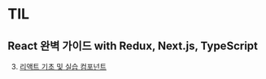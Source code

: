 # TIL

## React 완벽 가이드 with Redux, Next.js, TypeScript
3. [리액트 기초 및 실습 컴포넌트](https://github.com/fleur75921/TIL/blob/main/React%20%EC%99%84%EB%B2%BD%20%EA%B0%80%EC%9D%B4%EB%93%9C%20with%20Redux%2C%20Next.js%2C%20TypeScript/3.%20%EB%A6%AC%EC%95%A1%ED%8A%B8%20%EA%B8%B0%EC%B4%88%20%EB%B0%8F%20%EC%8B%A4%EC%8A%B5%20%EC%BB%B4%ED%8F%AC%EB%84%8C%ED%8A%B8.md)

